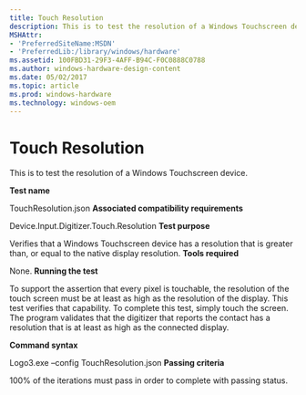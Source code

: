 ```yaml
---
title: Touch Resolution
description: This is to test the resolution of a Windows Touchscreen device.
MSHAttr:
- 'PreferredSiteName:MSDN'
- 'PreferredLib:/library/windows/hardware'
ms.assetid: 100FBD31-29F3-4AFF-B94C-F0C0888C0788
ms.author: windows-hardware-design-content
ms.date: 05/02/2017
ms.topic: article
ms.prod: windows-hardware
ms.technology: windows-oem
---
```


# Touch Resolution


This is to test the resolution of a Windows Touchscreen device.

**Test name**

TouchResolution.json
**Associated compatibility requirements**

Device.Input.Digitizer.Touch.Resolution
**Test purpose**

Verifies that a Windows Touchscreen device has a resolution that is greater than, or equal to the native display resolution.
**Tools required**

None.
**Running the test**

To support the assertion that every pixel is touchable, the resolution of the touch screen must be at least as high as the resolution of the display. This test verifies that capability. To complete this test, simply touch the screen. The program validates that the digitizer that reports the contact has a resolution that is at least as high as the connected display.

**Command syntax**

Logo3.exe –config TouchResolution.json
**Passing criteria**

100% of the iterations must pass in order to complete with passing status.
 

 






